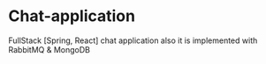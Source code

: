 # Chat-application
FullStack [Spring, React] chat application also it is implemented with RabbitMQ &amp; MongoDB 
